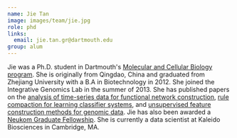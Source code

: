 ```yaml
---
name: Jie Tan
image: images/team/jie.jpg
role: phd
links:
  email: jie.tan.gr@dartmouth.edu
group: alum
---
```


Jie was a Ph.D. student in Dartmouth's [Molecular and Cellular Biology program](https://graduate.dartmouth.edu/mcb/).
She is originally from Qingdao, China and graduated from Zhejiang University with a B.A in Biotechnology in 2012.
She joined the Integrative Genomics Lab in the summer of 2013.
She has published papers on the [analysis of time-series data for functional network construction](http://link.springer.com/chapter/10.1007/978-3-642-37189-9_2), [rule compaction for learning classifier systems](http://mitpress.mit.edu/sites/default/files/titles/content/ecal13/ch017.html), and [unsupervised feature construction methods for genomic data](http://www.ncbi.nlm.nih.gov/pubmed/25592575).
Jie has also been awarded a [Neukom Graduate Fellowship](http://neukom.dartmouth.edu/programs/2015grad_fellows.html).
She is currently a data scientist at Kaleido Biosciences in Cambridge, MA.

